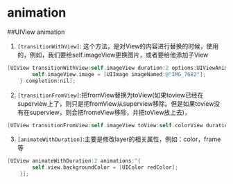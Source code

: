 # animation
##UIView animation
1. `[transitionWithView]`: 这个方法，是对View的内容进行替换的时候，使用的，例如，我们要给self.imageView更换图片，或者要给他添加子View
```Objective-C
[UIView transitionWithView:self.imageView duration:2 options:UIViewAnimationOptionTransitionFlipFromTop animations:^{
        self.imageView.image = [UIImage imageNamed:@"IMG_7682"];
    } completion:nil];
```
2. `[transitionFromView]`:把fromView替换为toView(如果toview已经在superview上了，则只是把fromView从superview移除。但是如果toview没有在superview，则会把fromeView移除，并把toView放上去)，
```Objective-C
[UIView transitionFromView:self.imageView toView:self.colorView duration:2 options:UIViewAnimationOptionTransitionCrossDissolve completion:nil];
```

3. `[animateWithDuration]`:主要是修改layer的相关属性，例如：color，frame等
```Objective-C
[UIView animateWithDuration:2 animations:^{
        self.view.backgroundColor = [UIColor redColor];
    }];
```

